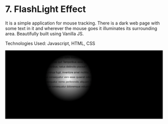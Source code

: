 # 7. FlashLight Effect

It is a simple application for mouse tracking. There is a dark web page with some text in it and wherever the mouse goes it illuminates its surrounding area. Beautifully built using Vanilla JS.

Technologies Used: Javascript, HTML, CSS

![FlashLight Effect Javascript](image.png)
